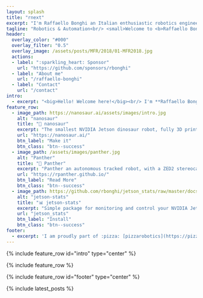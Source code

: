 ```yaml
---
layout: splash
title: "rnext"
excerpt: "I'm Raffaello Bonghi an Italian enthusiastic robotics engineer, born in the eternal city of 🛵 Rome."
tagline: "Robotics & Automation<br/> <small>Welcome to <b>Raffaello Bonghi</b> website!</small>"
header:
  overlay_color: "#000"
  overlay_filter: "0.5"
  overlay_image: /assets/posts/MFR/2018/01-MFR2018.jpg
  actions:
  - label: ":sparkling_heart: Sponsor"
    url: "https://github.com/sponsors/rbonghi"
  - label: "About me"
    url: "/raffaello-bonghi"
  - label: "Contact"
    url: "/contact"
intro: 
  - excerpt: "<big>Hello! Welcome here!</big><br/> I'm **Raffaello Bonghi** an 🇮🇹 **Italian** enthusiastic 🤖 **robotics** engineer, born in the eternal city of 🛵 **Rome** and now I'm living in 🇬🇧 England.<br/><br/> I [studied](/raffaello-bonghi) systems automation and robotics at  👨‍🎓  **University of Rome La Sapienza** and 👨‍🎓  **Universite Paris-Sud**, but I always made [**robots**](/robot/) and open-source [**projects**](/project/)!"
feature_row:
  - image_path: https://nanosaur.ai/assets/images/intro.jpg
    alt: "nanosaur"
    title: "🦕 nanosaur"
    excerpt: "The smallest NVIDIA Jetson dinosaur robot, fully 3D printable, open-source, ROS2 & Isaac ROS based."
    url: "https://nanosaur.ai/"
    btn_label: "Make it"
    btn_class: "btn--success"
  - image_path: /assets/images/panther.jpg
    alt: "Panther"
    title: "🐆 Panther"
    excerpt: "Panther an autonomous tracked robot, with a ZED2 stereocamera and an NVIDIA Jetson AGX Xavier."
    url: "https://rpanther.github.io/"
    btn_label: "Read More"
    btn_class: "btn--success"
  - image_path: https://github.com/rbonghi/jetson_stats/raw/master/docs/images/jtop.gif
    alt: "jetson-stats"
    title: "📊 jetson-stats"
    excerpt: "Simple package for monitoring and control your NVIDIA Jetson [Orin, Xavier, Nano, TX] series"
    url: "jetson_stats"
    btn_label: "Install"
    btn_class: "btn--success"
footer: 
  - excerpt: 'I am proudly part of :pizza: [pizzarobotics](https://pizzarobotics.org) community'
---
```


{% include feature_row id="intro" type="center" %}

{% include feature_row %}

{% include feature_row id="footer" type="center" %}

{% include latest_posts %}
